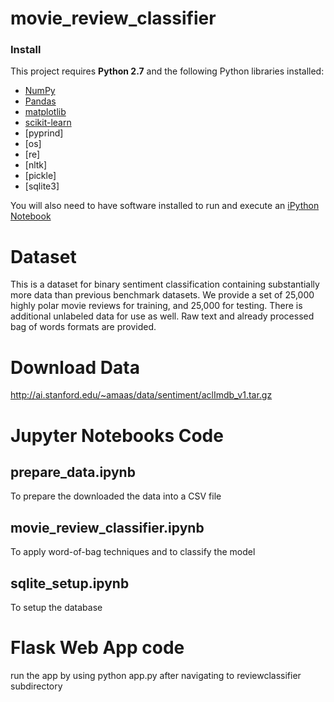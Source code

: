 # movie_review_classifier

### Install

This project requires **Python 2.7** and the following Python libraries installed:

- [NumPy](http://www.numpy.org/)
- [Pandas](http://pandas.pydata.org)
- [matplotlib](http://matplotlib.org/)
- [scikit-learn](http://scikit-learn.org/stable/)
- [pyprind]
- [os]
- [re]
- [nltk]
- [pickle]
- [sqlite3]

You will also need to have software installed to run and execute an [iPython Notebook](http://ipython.org/notebook.html)
# Dataset
This is a dataset for binary sentiment classification containing substantially more data than previous benchmark datasets. We provide a set of 25,000 highly polar movie reviews for training, and 25,000 for testing. There is additional unlabeled data for use as well. Raw text and already processed bag of words formats are provided.

# Download Data
http://ai.stanford.edu/~amaas/data/sentiment/aclImdb_v1.tar.gz

# Jupyter Notebooks Code

## prepare_data.ipynb
To prepare the downloaded the data into a CSV file

## movie_review_classifier.ipynb
To apply word-of-bag techniques and to classify the model

## sqlite_setup.ipynb
To setup the database

# Flask Web App code
run the app by using python app.py after navigating to reviewclassifier subdirectory 
